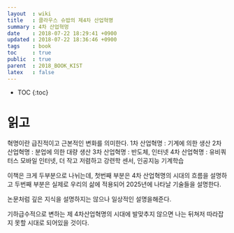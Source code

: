 ```yaml
---
layout  : wiki
title   : 클라우스 슈밥의 제4차 산업혁명
summary : 4차 산업혁멍
date    : 2018-07-22 18:29:41 +0900
updated : 2018-07-22 18:36:46 +0900
tags    : book
toc     : true
public  : true
parent  : 2018_BOOK_KIST
latex   : false
---
```

* TOC
{:toc}

# 읽고
혁명이란 급진적이고 근본적인 변화를 의미한다.
1차 산업혁명 : 기계에 의한 생산
2차 산업혁명 : 분업에 의한 대량 생산
3차 산업혁명 : 반도체, 인터넷
4차 산업혁명 : 유비쿼터스 모바일 인터넷, 더 작고 저렴하고 강련학 센서, 인공지능 기계학습

이책은 크게 두부분으로 나뉘는데,
첫번째 부분은 4차 산업혁명의 시대의 흐름을 설명하고
두번째 부분은 실제로 우리의 삶에 적용되어 2025년에 나타날 기술들을 설명한다.

논문처럼 깊은 지식을 설명하지는 않으나 일상적인 설명을해준다.

기하급수적으로 변하는 제 4차산업혁명의 시대에
발맞추지 않으면 나는 뒤쳐저 따라잡지 못할 시대로 되어있을 것이다.
